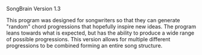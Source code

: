 SongBrain Version 1.3

This program was designed for songwriters so that they can generate "random" chord progressions that hopefully inspire new ideas.  The program leans towards what is expected, but has the ability to produce a wide range of possible progressions.  This version allows for multiple different progressions to be combined forming an entire song structure.
